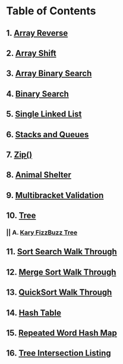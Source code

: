 # Table of Contents

## 1. [Array Reverse](/java-code-challenges/CC-READMEs/array_reverse.md)

## 2. [Array Shift](/java-code-challenges/CC-READMEs/array_shift.md)

## 3. [Array Binary Search](/java-code-challenges/CC-READMEs/array_binary_search.md)

## 4. [Binary Search](/java-code-challenges/CC-READMEs/binary_search.md)

## 5. [Single Linked List](/java-code-challenges/CC-READMEs/single-linked-list.md)

## 6. [Stacks and Queues](/java-code-challenges/CC-READMEs/Stacks_and_Queues.md)

## 7. [Zip()](/java-code-challenges/CC-READMEs/zip.md)

## 8. [Animal Shelter](/java-code-challenges/CC-READMEs/animal_shelter.md)

## 9. [Multibracket Validation](/java-code-challenges/CC-READMEs/multibracket-validation.md)

## 10. [Tree](/java-code-challenges/CC-READMEs/Tree.md)
### || A. [Kary FizzBuzz Tree](/java-code-challenges/CC-READMEs/K-ary_Tree.md)

## 11. [Sort Search Walk Through](https://github.com/PVOBrien/data-structures-and-algorithms/blob/master/java-code-challenges/CC-READMEs/BLOG_InsertSort.md)
## 12. [Merge Sort Walk Through](https://github.com/PVOBrien/data-structures-and-algorithms/blob/master/java-code-challenges/CC-READMEs/BLOG_MergeSort.md)
## 13. [QuickSort Walk Through](https://github.com/PVOBrien/data-structures-and-algorithms/blob/master/java-code-challenges/CC-READMEs/BLOG_QuickSort.md)
## 14. [Hash Table](https://github.com/PVOBrien/data-structures-and-algorithms/blob/master/java-code-challenges/CC-READMEs/hash_table.md)
## 15. [Repeated Word Hash Map](https://github.com/PVOBrien/data-structures-and-algorithms/blob/master/java-code-challenges/CC-READMEs/repeated_word.md)
## 16. [Tree Intersection Listing](https://github.com/PVOBrien/data-structures-and-algorithms/blob/master/java-code-challenges/CC-READMEs/tree_intersection.md)
